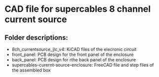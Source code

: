 # CAD file for supercables 8 channel current source

## Folder descriptions:
- 8ch_currentsource_jlc_v4:   KiCAD files of the elecronic circuit
- front_panel:  PCB design for the front panel of the enclosure
- back_panel:  PCB design for rthe back panel of the enclosure
- supercables-curernt-source-enclosure:  FreeCAD file and step files of the assembled box
